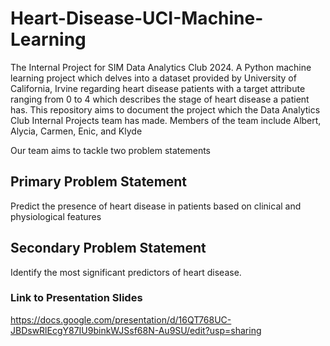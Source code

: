 # Heart-Disease-UCI-Machine-Learning
The Internal Project for SIM Data Analytics Club 2024. A Python machine learning project which delves into a dataset provided by University of California, Irvine regarding heart disease patients with a target attribute ranging from 0 to 4 which describes the stage of heart disease a patient has. This repository aims to document the project which the Data Analytics Club Internal Projects team has made. Members of the team include Albert, Alycia, Carmen, Enic, and Klyde

Our team aims to tackle two problem statements
## Primary Problem Statement
Predict the presence of heart disease in patients based on clinical and physiological features
## Secondary Problem Statement
Identify the most significant predictors of heart disease.

### Link to Presentation Slides
https://docs.google.com/presentation/d/16QT768UC-JBDswRlEcgY87IU9binkWJSsf68N-Au9SU/edit?usp=sharing
